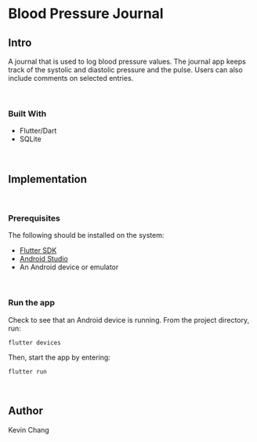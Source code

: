 # Blood Pressure Journal



<!-- ABOUT THE PROJECT -->
## Intro

A journal that is used to log blood pressure values. The journal app keeps track of the systolic and diastolic pressure and the pulse. Users can also include comments on selected entries.

<br>

### Built With

* Flutter/Dart
* SQLite

<br>

<!-- GETTING STARTED -->
## Implementation

<br>

### Prerequisites

The following should be installed on the system:
* [Flutter SDK](https://docs.flutter.dev/get-started/install)
* [Android Studio](https://developer.android.com/studio)
* An Android device or emulator

<br>

### Run the app
Check to see that an Android device is running.
From the project directory, run:
```
flutter devices
```
Then, start the app by entering:
```
flutter run
```
<br>


## Author

Kevin Chang
